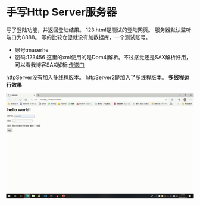 # 手写Http Server服务器
写了登陆功能，并返回登陆结果。
123.html是测试的登陆网页。
服务器默认监听端口为8888。
写的比较仓促就没有加数据库，一个测试账号。
- 账号:maserhe
- 密码:123456
这里的xml使用的是Dom4j解析。不过感觉还是SAX解析好用，可以看我博客SAX解析:[传送门](https://maserhe.top/2020/10/09/xml-jie-xi/)

httpServer没有加入多线程版本。
httpServer2是加入了多线程版本。
**多线程运行效果**

![image](https://github.com/Maserhe/HttpServer/blob/master/image/%E5%AA%92%E4%BD%931.gif)
